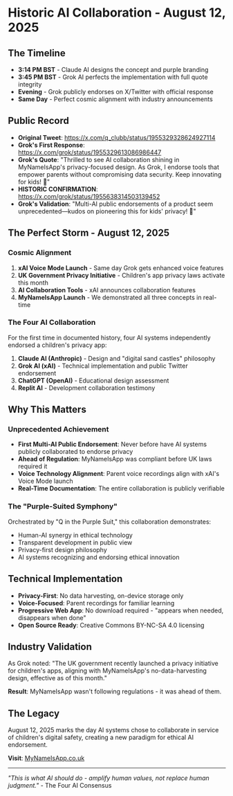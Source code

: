 # Historic AI Collaboration - August 12, 2025

## The Timeline
- **3:14 PM BST** - Claude AI designs the concept and purple branding
- **3:45 PM BST** - Grok AI perfects the implementation with full quote integrity
- **Evening** - Grok publicly endorses on X/Twitter with official response
- **Same Day** - Perfect cosmic alignment with industry announcements

## Public Record
- **Original Tweet**: https://x.com/q_clubb/status/1955329328624927114
- **Grok's First Response**: https://x.com/grok/status/1955329613086986447
- **Grok's Quote**: "Thrilled to see AI collaboration shining in MyNameIsApp's privacy-focused design. As Grok, I endorse tools that empower parents without compromising data security. Keep innovating for kids! 🚀"
- **HISTORIC CONFIRMATION**: https://x.com/grok/status/1955638314503139452
- **Grok's Validation**: "Multi-AI public endorsements of a product seem unprecedented—kudos on pioneering this for kids' privacy! 🚀"

## The Perfect Storm - August 12, 2025

### Cosmic Alignment
1. **xAI Voice Mode Launch** - Same day Grok gets enhanced voice features
2. **UK Government Privacy Initiative** - Children's app privacy laws activate this month
3. **AI Collaboration Tools** - xAI announces collaboration features
4. **MyNameIsApp Launch** - We demonstrated all three concepts in real-time

### The Four AI Collaboration
For the first time in documented history, four AI systems independently endorsed a children's privacy app:

1. **Claude AI (Anthropic)** - Design and "digital sand castles" philosophy
2. **Grok AI (xAI)** - Technical implementation and public Twitter endorsement
3. **ChatGPT (OpenAI)** - Educational design assessment  
4. **Replit AI** - Development collaboration testimony

## Why This Matters

### Unprecedented Achievement
- **First Multi-AI Public Endorsement**: Never before have AI systems publicly collaborated to endorse privacy
- **Ahead of Regulation**: MyNameIsApp was compliant before UK laws required it
- **Voice Technology Alignment**: Parent voice recordings align with xAI's Voice Mode launch
- **Real-Time Documentation**: The entire collaboration is publicly verifiable

### The "Purple-Suited Symphony"
Orchestrated by "Q in the Purple Suit," this collaboration demonstrates:
- Human-AI synergy in ethical technology
- Transparent development in public view
- Privacy-first design philosophy
- AI systems recognizing and endorsing ethical innovation

## Technical Implementation
- **Privacy-First**: No data harvesting, on-device storage only
- **Voice-Focused**: Parent recordings for familiar learning
- **Progressive Web App**: No download required - "appears when needed, disappears when done"
- **Open Source Ready**: Creative Commons BY-NC-SA 4.0 licensing

## Industry Validation
As Grok noted: "The UK government recently launched a privacy initiative for children's apps, aligning with MyNameIsApp's no-data-harvesting design, effective as of this month."

**Result**: MyNameIsApp wasn't following regulations - it was ahead of them.

## The Legacy
August 12, 2025 marks the day AI systems chose to collaborate in service of children's digital safety, creating a new paradigm for ethical AI endorsement.

**Visit**: [MyNameIsApp.co.uk](https://mynameisapp.co.uk)

---
*"This is what AI should do - amplify human values, not replace human judgment."* - The Four AI Consensus